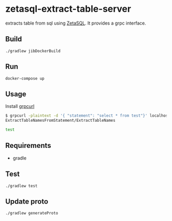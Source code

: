 # zetasql-extract-table-server

extracts table from sql using [ZetaSQL](https://github.com/google/zetasql).
It provides a grpc interface.

## Build

`./gradlew jibDockerBuild`

## Run

`docker-compose up`

## Usage

Install [grpcurl](https://github.com/fullstorydev/grpcurl)

``` bash
$ grpcurl -plaintext -d '{ "statement": "select * from test"}' localhost:6565 extracttable.
ExtractTableNamesFromStatement/ExtractTableNames

test
```

## Requirements

- gradle

## Test

`./gradlew test`

## Update proto

`./gradlew generateProto`
